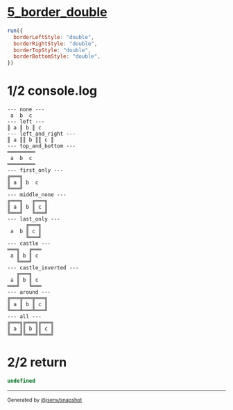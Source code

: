 # [5_border_double](../../table_3_cells_same_row.test.mjs#L161)

```js
run({
  borderLeftStyle: "double",
  borderRightStyle: "double",
  borderTopStyle: "double",
  borderBottomStyle: "double",
})
```

# 1/2 console.log

```console
--- none ---
 a  b  c 
--- left ---
║ a ║ b ║ c 
--- left_and_right ---
║ a ║║ b ║║ c ║
--- top_and_bottom ---
═════════
 a  b  c 
═════════
--- first_only ---
╔═══╗      
║ a ║ b  c 
╚═══╝      
--- middle_none ---
╔═══╗   ╔═══╗
║ a ║ b ║ c ║
╚═══╝   ╚═══╝
--- last_only ---
      ╔═══╗
 a  b ║ c ║
      ╚═══╝
--- castle ---
═══╗   ╔═══
 a ║ b ║ c 
   ╚═══╝   
--- castle_inverted ---
   ╔═══╗   
 a ║ b ║ c 
═══╝   ╚═══
--- around ---
╔═══╦═══╦═══╗
║ a ║ b ║ c ║
╚═══╩═══╩═══╝
--- all ---
╔═══╗╔═══╗╔═══╗
║ a ║║ b ║║ c ║
╚═══╝╚═══╝╚═══╝
```

# 2/2 return

```js
undefined
```

---

<sub>
  Generated by <a href="https://github.com/jsenv/core/tree/main/packages/independent/snapshot">@jsenv/snapshot</a>
</sub>
